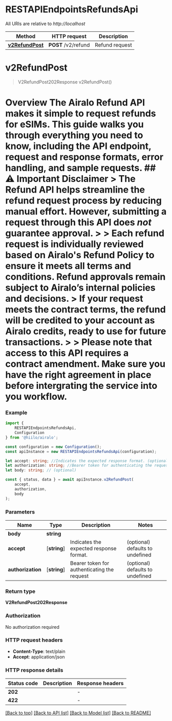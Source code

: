 # RESTAPIEndpointsRefundsApi

All URIs are relative to *http://localhost*

|Method | HTTP request | Description|
|------------- | ------------- | -------------|
|[**v2RefundPost**](#v2refundpost) | **POST** /v2/refund | Refund request|

# **v2RefundPost**
> V2RefundPost202Response v2RefundPost()

# Overview  The Airalo Refund API makes it simple to request refunds for eSIMs. This guide walks you through everything you need to know, including the API endpoint, request and response formats, error handling, and sample requests.  ## ⚠️ Important Disclaimer  > **The Refund API helps streamline the refund request process by reducing manual effort. However, submitting a request through this API does *not* guarantee approval.**   >   > Each refund request is **individually** reviewed based on Airalo\'s Refund Policy to ensure it meets all terms and conditions. Refund approvals remain subject to Airalo’s internal policies and decisions.   >  If your request meets the contract terms, the refund will be credited to your account as Airalo credits, ready to use for future transactions. > > **Please note that access to this API requires a contract amendment.** Make sure you have the right agreement in place before intergrating the service into you workflow.    

### Example

```typescript
import {
    RESTAPIEndpointsRefundsApi,
    Configuration
} from '@hiilo/airalo';

const configuration = new Configuration();
const apiInstance = new RESTAPIEndpointsRefundsApi(configuration);

let accept: string; //Indicates the expected response format. (optional) (default to undefined)
let authorization: string; //Bearer token for authenticating the request (optional) (default to undefined)
let body: string; // (optional)

const { status, data } = await apiInstance.v2RefundPost(
    accept,
    authorization,
    body
);
```

### Parameters

|Name | Type | Description  | Notes|
|------------- | ------------- | ------------- | -------------|
| **body** | **string**|  | |
| **accept** | [**string**] | Indicates the expected response format. | (optional) defaults to undefined|
| **authorization** | [**string**] | Bearer token for authenticating the request | (optional) defaults to undefined|


### Return type

**V2RefundPost202Response**

### Authorization

No authorization required

### HTTP request headers

 - **Content-Type**: text/plain
 - **Accept**: application/json


### HTTP response details
| Status code | Description | Response headers |
|-------------|-------------|------------------|
|**202** |  |  -  |
|**422** |  |  -  |

[[Back to top]](#) [[Back to API list]](../README.md#documentation-for-api-endpoints) [[Back to Model list]](../README.md#documentation-for-models) [[Back to README]](../README.md)

